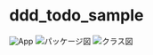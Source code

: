 # ddd_todo_sample

![App](https://user-images.githubusercontent.com/44109042/81470846-021ca400-9228-11ea-950e-aa2ab98eb9bb.gif)
![パッケージ図](https://user-images.githubusercontent.com/44109042/80308158-48c1d580-8808-11ea-95d2-b6103c5f418a.png)
![クラス図](https://user-images.githubusercontent.com/44109042/80308156-465f7b80-8808-11ea-8491-b1f88004fe3d.png)
